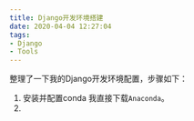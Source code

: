 ```yaml
---
title: Django开发环境搭建
date: 2020-04-04 12:27:04
tags:
- Django
- Tools
---
```


整理了一下我的Django开发环境配置，步骤如下：

1. 安装并配置conda
我直接下载`Anaconda`。
2. 